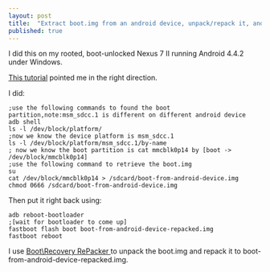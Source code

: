 ```yaml
---
layout: post
title:  "Extract boot.img from an android device, unpack/repack it, and write it back to the android device."
published: true
---
```


I did this on my rooted, boot-unlocked Nexus 7 II running Android 4.4.2 under Windows.

[This tutorial](http://android-dls.com/wiki/index.php?title=HOWTO:_Unpack%2C_Edit%2C_and_Re-Pack_Boot_Images "HOWTO: Unpack, Edit, and Re-Pack Boot Images") pointed me in the right direction.

I did:

```
;use the following commands to found the boot partition,note:msm_sdcc.1 is different on different android device
adb shell
ls -l /dev/block/platform/
;now we know the device platform is msm_sdcc.1
ls -l /dev/block/platform/msm_sdcc.1/by-name
; now we know the boot partition is cat mmcblk0p14 by [boot -> /dev/block/mmcblk0p14]
;use the following command to retrieve the boot.img
su
cat /dev/block/mmcblk0p14 > /sdcard/boot-from-android-device.img
chmod 0666 /sdcard/boot-from-android-device.img
```

Then put it right back using:

```
adb reboot-bootloader
;[wait for bootloader to come up]
fastboot flash boot boot-from-android-device-repacked.img
fastboot reboot
```
I use [Boot\Recovery RePacker ](http://boot-repacker.blogspot.sg/p/blog-page.html "Boot\Recovery RePacker ") to unpack the boot.img and repack it to boot-from-android-device-repacked.img.